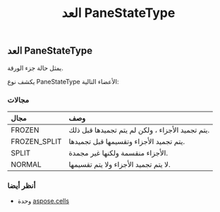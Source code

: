 ﻿---
title: العد PaneStateType
second_title: Aspose.Cells for Python via .NET API المراجع
description:
type: docs
weight: 2320
url: /ar/python-net/aspose.cells/panestatetype/
is_root: false
---
##  العد PaneStateType
يمثل حالة جزء الورقة.



يكشف نوع PaneStateType الأعضاء التالية:

###  مجالات
| مجال| وصف|
| :- | :- |
| FROZEN | يتم تجميد الأجزاء ، ولكن لم يتم تجميدها قبل ذلك.|
| FROZEN_SPLIT | يتم تجميد الأجزاء وتقسيمها قبل تجميدها.|
| SPLIT | الأجزاء منقسمة ولكنها غير مجمدة.|
| NORMAL | لا يتم تجميد الأجزاء ولا يتم تقسيمها.|



###  أنظر أيضا
* وحدة [aspose.cells](..)
